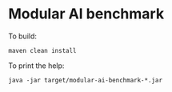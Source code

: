 # Modular AI benchmark

To build:
```shell
maven clean install
```
To print the help:
```shell
java -jar target/modular-ai-benchmark-*.jar
```
